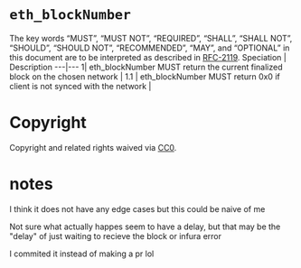 # `eth_blockNumber`

The key words “MUST”, “MUST NOT”, “REQUIRED”, “SHALL”, “SHALL NOT”, “SHOULD”, “SHOULD NOT”, “RECOMMENDED”, “MAY”, and “OPTIONAL” in this document are to be interpreted as described in [RFC-2119](https://www.ietf.org/rfc/rfc2119.txt).
Speciation | Description
---|---
1| eth_blockNumber MUST return the current finalized block on the chosen network |
1.1 | eth_blockNumber MUST return 0x0 if client is not synced with the network |

# Copyright
Copyright and related rights waived via [CC0](https://creativecommons.org/publicdomain/zero/1.0/).

# notes

I think it does not have any edge cases but this could be naive of me

Not sure what actually happes seem to have a delay, but that may be the "delay" of just waiting to recieve the block or infura error

I commited it instead of making a pr lol